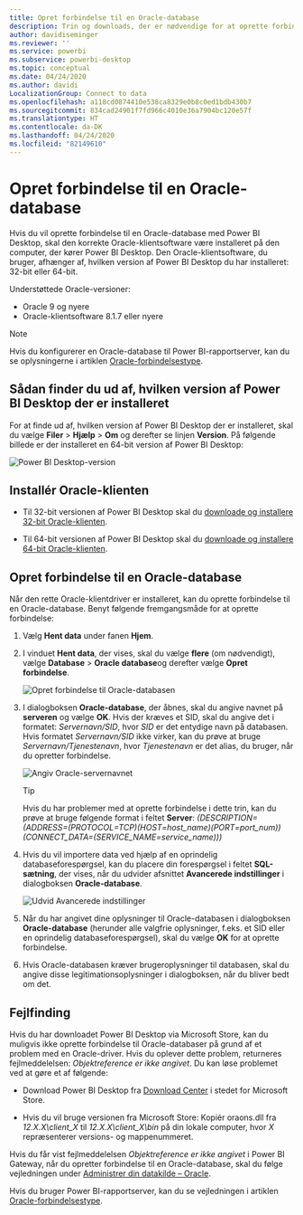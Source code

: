 ```yaml
---
title: Opret forbindelse til en Oracle-database
description: Trin og downloads, der er nødvendige for at oprette forbindelse mellem Oracle og Power BI Desktop
author: davidiseminger
ms.reviewer: ''
ms.service: powerbi
ms.subservice: powerbi-desktop
ms.topic: conceptual
ms.date: 04/24/2020
ms.author: davidi
LocalizationGroup: Connect to data
ms.openlocfilehash: a118cd0874410e538ca8329e0b8c0ed1bdb430b7
ms.sourcegitcommit: 834cad24901f7fd966c4010e36a7904bc120e57f
ms.translationtype: HT
ms.contentlocale: da-DK
ms.lasthandoff: 04/24/2020
ms.locfileid: "82149610"
---
```

# <a name="connect-to-an-oracle-database"></a>Opret forbindelse til en Oracle-database
Hvis du vil oprette forbindelse til en Oracle-database med Power BI Desktop, skal den korrekte Oracle-klientsoftware være installeret på den computer, der kører Power BI Desktop. Den Oracle-klientsoftware, du bruger, afhænger af, hvilken version af Power BI Desktop du har installeret: 32-bit eller 64-bit.

Understøttede Oracle-versioner: 
- Oracle 9 og nyere
- Oracle-klientsoftware 8.1.7 eller nyere

> [!NOTE]
> Hvis du konfigurerer en Oracle-database til Power BI-rapportserver, kan du se oplysningerne i artiklen [Oracle-forbindelsestype](https://docs.microsoft.com/sql/reporting-services/report-data/oracle-connection-type-ssrs?view=sql-server-ver15). 


## <a name="determining-which-version-of-power-bi-desktop-is-installed"></a>Sådan finder du ud af, hvilken version af Power BI Desktop der er installeret
For at finde ud af, hvilken version af Power BI Desktop der er installeret, skal du vælge **Filer** > **Hjælp** > **Om** og derefter se linjen **Version**. På følgende billede er der installeret en 64-bit version af Power BI Desktop:

![Power BI Desktop-version](media/desktop-connect-oracle-database/connect-oracle-database_1.png)

## <a name="installing-the-oracle-client"></a>Installér Oracle-klienten
- Til 32-bit versionen af Power BI Desktop skal du [downloade og installere 32-bit Oracle-klienten](https://www.oracle.com/technetwork/topics/dotnet/utilsoft-086879.html).

- Til 64-bit versionen af Power BI Desktop skal du [downloade og installere 64-bit Oracle-klienten](https://www.oracle.com/technetwork/database/windows/downloads/index-090165.html).

## <a name="connect-to-an-oracle-database"></a>Opret forbindelse til en Oracle-database
Når den rette Oracle-klientdriver er installeret, kan du oprette forbindelse til en Oracle-database. Benyt følgende fremgangsmåde for at oprette forbindelse:

1. Vælg **Hent data** under fanen **Hjem**. 

2. I vinduet **Hent data**, der vises, skal du vælge **flere** (om nødvendigt), vælge **Database** > **Oracle database**og derefter vælge **Opret forbindelse**.
   
   ![Opret forbindelse til Oracle-databasen](media/desktop-connect-oracle-database/connect-oracle-database_2.png)
2. I dialogboksen **Oracle-database**, der åbnes, skal du angive navnet på **serveren** og vælge **OK**. Hvis der kræves et SID, skal du angive det i formatet: *Servernavn/SID*, hvor *SID* er det entydige navn på databasen. Hvis formatet *Servernavn/SID* ikke virker, kan du prøve at bruge *Servernavn/Tjenestenavn*, hvor *Tjenestenavn* er det alias, du bruger, når du opretter forbindelse.


   ![Angiv Oracle-servernavnet](media/desktop-connect-oracle-database/connect-oracle-database_3.png)

   > [!TIP]
   > Hvis du har problemer med at oprette forbindelse i dette trin, kan du prøve at bruge følgende format i feltet **Server**: *(DESCRIPTION=(ADDRESS=(PROTOCOL=TCP)(HOST=host_name)(PORT=port_num))(CONNECT_DATA=(SERVICE_NAME=service_name)))*
   
3. Hvis du vil importere data ved hjælp af en oprindelig databaseforespørgsel, kan du placere din forespørgsel i feltet **SQL-sætning**, der vises, når du udvider afsnittet **Avancerede indstillinger** i dialogboksen **Oracle-database**.
   
   ![Udvid Avancerede indstillinger](media/desktop-connect-oracle-database/connect-oracle-database_4.png)
4. Når du har angivet dine oplysninger til Oracle-databasen i dialogboksen **Oracle-database** (herunder alle valgfrie oplysninger, f.eks. et SID eller en oprindelig databaseforespørgsel), skal du vælge **OK** for at oprette forbindelse.
5. Hvis Oracle-databasen kræver brugeroplysninger til databasen, skal du angive disse legitimationsoplysninger i dialogboksen, når du bliver bedt om det.


## <a name="troubleshooting"></a>Fejlfinding

Hvis du har downloadet Power BI Desktop via Microsoft Store, kan du muligvis ikke oprette forbindelse til Oracle-databaser på grund af et problem med en Oracle-driver. Hvis du oplever dette problem, returneres fejlmeddelelsen: *Objektreference er ikke angivet*. Du kan løse problemet ved at gøre et af følgende:

* Download Power BI Desktop fra [Download Center](https://www.microsoft.com/download/details.aspx?id=58494) i stedet for Microsoft Store.

* Hvis du vil bruge versionen fra Microsoft Store: Kopiér oraons.dll fra _12.X.X\client_X_ til _12.X.X\client_X\bin_ på din lokale computer, hvor _X_ repræsenterer versions- og mappenummeret.

Hvis du får vist fejlmeddelelsen *Objektreference er ikke angivet* i Power BI Gateway, når du opretter forbindelse til en Oracle-database, skal du følge vejledningen under [Administrer din datakilde – Oracle](service-gateway-onprem-manage-oracle.md).

Hvis du bruger Power BI-rapportserver, kan du se vejledningen i artiklen [Oracle-forbindelsestype](https://docs.microsoft.com/sql/reporting-services/report-data/oracle-connection-type-ssrs?view=sql-server-ver15).